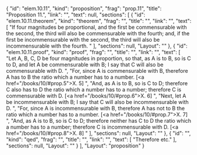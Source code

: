 {
  "id": "elem.10.11",
  "kind": "proposition",
  "frag": "prop.11",
  "title": "Proposition 11.",
  "link": "",
  "text": null,
  "sections": [
    {
      "id": "elem.10.11.theorem",
      "kind": "theorem",
      "frag": "",
      "title": "",
      "link": "",
      "text": [
        "If four magnitudes be proportional, and the first be commensurable with the second, the third will also be commensurable with the fourth; and, if the first be incommensurable with the second, the third will also be incommensurable with the fourth. "
      ],
      "sections": null,
      "Layout": ""
    },
    {
      "id": "elem.10.11.proof",
      "kind": "proof",
      "frag": "",
      "title": "",
      "link": "",
      "text": [
        "Let A, B, C, D be four magnitudes in proportion, so that, as A is to B, so is C to D, and let A be commensurable with B;  I say that C will also be commensurable with D. ",
        "For, since A is commensurable with B, therefore A has to B the ratio which a number has to a number. [<a href=\"/books/10/#prop.5\">X. 5</a>] ",
        "And, as A is to B, so is C to D; therefore C also has to D the ratio which a number has to a number; therefore C is commensurable with D. [<a href=\"/books/10/#prop.6\">X. 6</a>] ",
        "Next, let A be incommensurable with B; I say that C will also be incommensurable with D. ",
        "For, since A is incommensurable with B, therefore A has not to B the ratio which a number has to a number. [<a href=\"/books/10/#prop.7\">X. 7</a>] ",
        "And, as A is to B, so is C to D; therefore neither has C to D the ratio which a number has to a number; therefore C is incommensurable with D. [<a href=\"/books/10/#prop.8\">X. 8</a>] "
      ],
      "sections": null,
      "Layout": ""
    },
    {
      "id": "",
      "kind": "qed",
      "frag": "",
      "title": "",
      "link": "",
      "text": [
        "Therefore etc."
      ],
      "sections": null,
      "Layout": ""
    }
  ],
  "Layout": "proposition"
}
